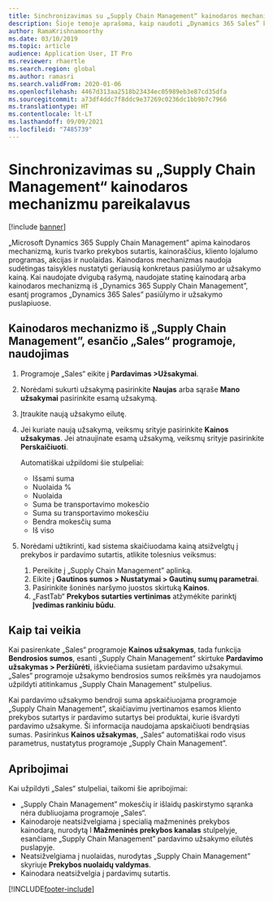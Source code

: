 ```yaml
---
title: Sinchronizavimas su „Supply Chain Management“ kainodaros mechanizmu pareikalavus
description: Šioje temoje aprašoma, kaip naudoti „Dynamics 365 Sales” kainodaros mechanizmą programoje „Microsoft Dynamics 365 Supply Chain Management”.
author: RamaKrishnamoorthy
ms.date: 03/10/2019
ms.topic: article
audience: Application User, IT Pro
ms.reviewer: rhaertle
ms.search.region: global
ms.author: ramasri
ms.search.validFrom: 2020-01-06
ms.openlocfilehash: 4467d313aa2518b23434ec05989eb3e87cd35dfa
ms.sourcegitcommit: a73df4ddc7f8ddc9e37269c0236dc1bb9b7c7966
ms.translationtype: HT
ms.contentlocale: lt-LT
ms.lasthandoff: 09/09/2021
ms.locfileid: "7485739"
---
```

# <a name="sync-on-demand-with-the-supply-chain-management-pricing-engine"></a>Sinchronizavimas su „Supply Chain Management“ kainodaros mechanizmu pareikalavus

[!include [banner](../../includes/banner.md)]



„Microsoft Dynamics 365 Supply Chain Management” apima kainodaros mechanizmą, kuris tvarko prekybos sutartis, kainoraščius, kliento lojalumo programas, akcijas ir nuolaidas. Kainodaros mechanizmas naudoja sudėtingas taisykles nustatyti geriausią konkretaus pasiūlymo ar užsakymo kainą. Kai naudojate dvigubą rašymą, naudojate statinę kainodarą arba kainodaros mechanizmą iš „Dynamics 365 Supply Chain Management”, esantį programos „Dynamics 365 Sales” pasiūlymo ir užsakymo puslapiuose.

## <a name="use-the-pricing-engine-from-supply-chain-management-in-sales"></a>Kainodaros mechanizmo iš „Supply Chain Management”, esančio „Sales“ programoje, naudojimas

1. Programoje „Sales“ eikite į **Pardavimas \>Užsakymai**.
2. Norėdami sukurti užsakymą pasirinkite **Naujas** arba sąraše **Mano užsakymai** pasirinkite esamą užsakymą.
3. Įtraukite naują užsakymo eilutę.
4. Jei kuriate naują užsakymą, veiksmų srityje pasirinkite **Kainos užsakymas**. Jei atnaujinate esamą užsakymą, veiksmų srityje pasirinkite **Perskaičiuoti**.

    Automatiškai užpildomi šie stulpeliai:

    + Išsami suma
    + Nuolaida %
    + Nuolaida
    + Suma be transportavimo mokesčio
    + Suma su transportavimo mokesčiu
    + Bendra mokesčių suma
    + Iš viso
    
5. Norėdami užtikrinti, kad sistema skaičiuodama kainą atsižvelgtų į prekybos ir pardavimo sutartis, atlikite tolesnius veiksmus:
    1. Pereikite į „Supply Chain Management” aplinką.
    2. Eikite į **Gautinos sumos \> Nustatymai \> Gautinų sumų parametrai**.
    3. Pasirinkite šoninės naršymo juostos skirtuką **Kainos**.
    4. „FastTab“ **Prekybos sutarties vertinimas** atžymėkite parinktį **Įvedimas rankiniu būdu**.

## <a name="how-it-works"></a>Kaip tai veikia

Kai pasirenkate „Sales“ programoje **Kainos užsakymas**, tada funkcija **Bendrosios sumos**, esanti „Supply Chain Management” skirtuke **Pardavimo užsakymas \> Peržiūrėti**, iškviečiama susietam pardavimo užsakymui. „Sales“ programoje užsakymo bendrosios sumos reikšmės yra naudojamos užpildyti atitinkamus „Supply Chain Management” stulpelius.

Kai pardavimo užsakymo bendroji suma apskaičiuojama programoje „Supply Chain Management”, skaičiavimu įvertinamos esamos kliento prekybos sutartys ir pardavimo sutartys bei produktai, kurie išvardyti pardavimo užsakyme. Ši informacija naudojama apskaičiuoti bendrąsias sumas. Pasirinkus **Kainos užsakymas**, „Sales“ automatiškai rodo visus parametrus, nustatytus programoje „Supply Chain Management”.

## <a name="limitations"></a>Apribojimai

Kai užpildyti „Sales“ stulpeliai, taikomi šie apribojimai:

+ „Supply Chain Management” mokesčių ir išlaidų paskirstymo sąranka nėra dubliuojama programoje „Sales“.
+ Kainodaroje neatsižvelgiama į specialią mažmeninės prekybos kainodarą, nurodytą l **Mažmeninės prekybos kanalas** stulpelyje, esančiame „Supply Chain Management” pardavimo užsakymo eilutės puslapyje.
+ Neatsižvelgiama į nuolaidas, nurodytas „Supply Chain Management” skyriuje **Prekybos nuolaidų valdymas**.
+ Kainodara neatsižvelgia į pardavimų sutartis.


[!INCLUDE[footer-include](../../../../includes/footer-banner.md)]
